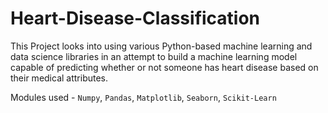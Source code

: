 # Heart-Disease-Classification

This Project looks into using various Python-based machine learning and data science libraries in an attempt to build a machine learning model capable of predicting whether or not someone has heart disease based on their medical attributes.

Modules used - `Numpy`, `Pandas`, `Matplotlib`, `Seaborn`, `Scikit-Learn`
